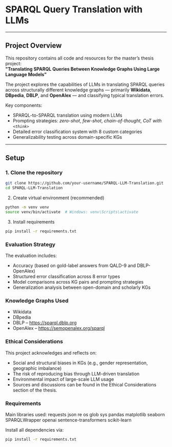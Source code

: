 # SPARQL Query Translation with LLMs  

---

## Project Overview

This repository contains all code and resources for the master’s thesis project:  
**"Translating SPARQL Queries Between Knowledge Graphs Using Large Language Models"**

The project explores the capabilities of LLMs in translating SPARQL queries across structurally different knowledge graphs — primarily **Wikidata**, **DBpedia**, **DBLP**, and **OpenAlex** — and classifying typical translation errors.

Key components:
- SPARQL-to-SPARQL translation using modern LLMs
- Prompting strategies: *zero-shot*, *few-shot*, *chain-of-thought*, *CoT with `<think>`*
- Detailed error classification system with 8 custom categories
- Generalizability testing across domain-specific KGs

---

## Setup

### 1. Clone the repository

```bash
git clone https://github.com/your-username/SPARQL-LLM-Translation.git
cd SPARQL-LLM-Translation
```

2. Create virtual environment (recommended)
```bash
python -m venv venv
source venv/bin/activate  # Windows: venv\Scripts\activate
```

3. Install requirements
```bash
pip install -r requirements.txt
```

### Evaluation Strategy
The evaluation includes:
- Accuracy (based on gold-label answers from QALD-9 and DBLP-OpenAlex)
- Structured error classification across 8 error types
- Model comparisons across KG pairs and prompting strategies
- Generalization analysis between open-domain and scholarly KGs

### Knowledge Graphs Used
- Wikidata
- DBpedia
- DBLP – https://sparql.dblp.org
- OpenAlex – https://semopenalex.org/sparql

### Ethical Considerations
This project acknowledges and reflects on:
- Social and structural biases in KGs (e.g., gender representation, geographic imbalance)
- The risk of reproducing bias through LLM-driven translation
- Environmental impact of large-scale LLM usage
- Sources and discussions can be found in the Ethical Considerations section of the thesis.

### Requirements

Main libraries used:
requests
json
re
os
glob
sys
pandas
matplotlib
seaborn
SPARQLWrapper
openai
sentence-transformers
scikit-learn


Install all dependencies via:
```bash
pip install -r requirements.txt
```
